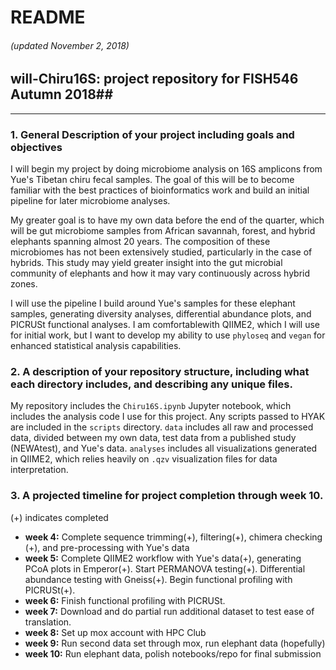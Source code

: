 # README
###### (updated November 2, 2018)

## will-Chiru16S: project repository for FISH546 Autumn 2018##

***

### 1. General Description of your project including goals and objectives

   I will begin my project by doing microbiome analysis on 16S amplicons from Yue's Tibetan chiru fecal samples. The goal of this will be to become familiar with the best practices of bioinformatics work and build an initial pipeline for later microbiome analyses.  
   
   My greater goal is to have my own data before the end of the quarter, which will be gut microbiome samples from African savannah, forest, and hybrid elephants spanning almost 20 years. The composition of these microbiomes has not been extensively studied, particularly in the case of hybrids. This study may yield greater insight into the gut microbial community of elephants and how it may vary continuously across hybrid zones.
   
   I will use the pipeline I build around Yue's samples for these elephant samples, generating diversity analyses, differential abundance plots, and PICRUSt functional analyses. I am comfortablewith QIIME2, which I will use for initial work, but I want to develop my ability to use `phyloseq` and `vegan` for enhanced statistical analysis capabilities.

### 2. A description of your repository structure, including what each directory includes, and describing any unique files.

My repository includes the `Chiru16S.ipynb` Jupyter notebook, which includes the analysis code I use for this project. Any scripts passed to HYAK are included in the `scripts` directory. `data` includes all raw and processed data, divided between my own data, test data from a published study (NEWAtest), and Yue's data. `analyses` includes all visualizations generated in QIIME2, which relies heavily on `.qzv` visualization files for data interpretation.

### 3. A projected timeline for project completion through week 10.
(+) indicates completed

  *  **week 4:** Complete sequence trimming(+), filtering(+), chimera checking (+), and pre-processing with Yue's data
  *  **week 5:** Complete QIIME2 workflow with Yue's data(+), generating PCoA plots in Emperor(+). Start PERMANOVA testing(+). Differential abundance testing with Gneiss(+). Begin functional profiling with PICRUSt(+).
  *  **week 6:** Finish functional profiling with PICRUSt.
  *  **week 7:** Download and do partial run additional dataset to test ease of translation.
  *  **week 8:** Set up mox account with HPC Club
  *  **week 9:** Run second data set through mox, run elephant data (hopefully)
  *  **week 10:** Run elephant data, polish notebooks/repo for final submission